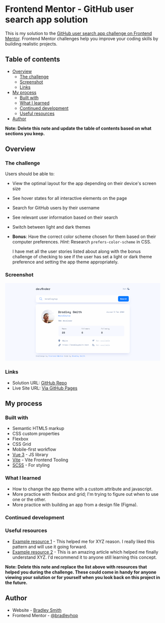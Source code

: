 # Frontend Mentor - GitHub user search app solution

This is my solution to the [GitHub user search app challenge on Frontend Mentor](https://www.frontendmentor.io/challenges/github-user-search-app-Q09YOgaH6). Frontend Mentor challenges help you improve your coding skills by building realistic projects.

## Table of contents

- [Overview](#overview)
  - [The challenge](#the-challenge)
  - [Screenshot](#screenshot)
  - [Links](#links)
- [My process](#my-process)
  - [Built with](#built-with)
  - [What I learned](#what-i-learned)
  - [Continued development](#continued-development)
  - [Useful resources](#useful-resources)
- [Author](#author)

**Note: Delete this note and update the table of contents based on what sections you keep.**

## Overview

### The challenge

Users should be able to:

- View the optimal layout for the app depending on their device's screen size
- See hover states for all interactive elements on the page
- Search for GitHub users by their username
- See relevant user information based on their search
- Switch between light and dark themes
- **Bonus**: Have the correct color scheme chosen for them based on their computer preferences. _Hint_: Research `prefers-color-scheme` in CSS.

    I have met all the user stories listed about along with the bonus challenge
    of checking to see if the user has set a light or dark theme preference and
    setting the app theme appropriately.

### Screenshot

![Screenshot of github user search app](./ghApp.png)

### Links

- Solution URL: [GitHub Repo](https://github.com/bradleyhop/frontend-mentor-github-user-search-app)
- Live Site URL: [Via GitHub Pages](https://bradleyhop.github.io/frontend-mentor-github-user-search-app/)

## My process

### Built with

- Semantic HTML5 markup
- CSS custom properties
- Flexbox
- CSS Grid
- Mobile-first workflow
- [Vue 3](https://vuejs.org/) - JS library
- [Vite](https://vitejs.dev/) - Vite Frontend Tooling
- [SCSS](https://sass-lang.com/) - For styling


### What I learned

- How to change the app theme with a custom attribute and javascript.
- More practice with flexbox and grid; I'm trying to figure out when to use one
    or the other.
- More practice with building an app from a design file (Figma).

### Continued development


### Useful resources

- [Example resource 1](https://www.example.com) - This helped me for XYZ reason. I really liked this pattern and will use it going forward.
- [Example resource 2](https://www.example.com) - This is an amazing article which helped me finally understand XYZ. I'd recommend it to anyone still learning this concept.

**Note: Delete this note and replace the list above with resources that helped you during the challenge. These could come in handy for anyone viewing your solution or for yourself when you look back on this project in the future.**

## Author

- Website - [Bradley Smith](https://bradleysmith.tech)
- Frontend Mentor -
    [@bradleyhop](https://www.frontendmentor.io/profile/bradleyhop)

